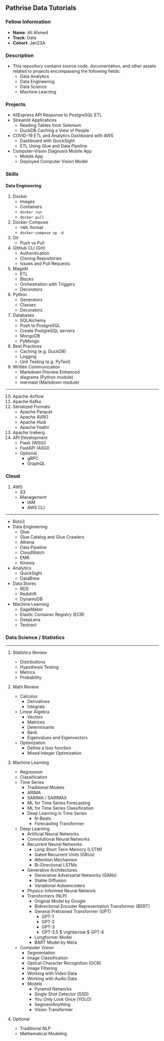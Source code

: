 ## Pathrise Data Tutorials

### Fellow Information

- **Name**: Ali Ahmed
- **Track**: Data
- **Cohort**: Jan23A

### Description

- This repository contains source code, documentation, and other assets related to projects encompassing the following fields:
  - Data Analytics
  - Data Engineering
  - Data Science
  - Machine Learning

### Projects

- AliExpress API Response to PostgreSQL ETL
- Streamlit Applications
  - Reading Tables from Selenium
  - DuckDB Caching a View of People
- COVID-19 ETL and Analytics Dashboard with AWS
  - Dashboard with QuickSight
  - ETL Using Glue and Data Pipeline
- Computer-Vision Diagnosis Mobile App
  - Mobile App
  - Deployed Computer Vision Model

### Skills

#### Data Engineering

1. Docker
   - Images
   - Containers
   - `docker run`
   - `docker pull`
2. Docker-Compose
   - `YAML` format
   - `docker-compose up -d`
3. Git
   - Push vs Pull
4. GitHub CLI (GH)
   - Authentication
   - Cloning Repositories
   - Issues and Pull Requests
5. MageAI
   - ETL
   - Blocks
   - Orchestration with Triggers
   - Decorators
6. Python
   - Generators
   - Classes
   - Decorators
7. Databases
   - SQLAlchemy
   - Push to PostgreSQL
   - Create PostgreSQL servers
   - MongoDB
   - PyMongo
8. Best Practices
   - Caching (e.g. DuckDB)
   - Logging
   - Unit Testing (e.g. PyTest)
9. Written Communication
   - Markdown Preview Enhanced
   - diagrams (Python module)
   - mermaid (Markdown module)

---

10. Apache Airflow
11. Apache Kafka
12. Serialized Formats
    - Apache Parquet
    - Apache AVRO
    - Apache Hudi
    - Apache Feathr
13. Apache Iceberg
14. API Development
    - Flask (WSGI)
    - FastAPI (ASGI)
    - Optional
      - gRPC
      - GraphQL

### Cloud

1. AWS
   - S3
   - Management
     - IAM
     - AWS CLI

---

- Boto3
- Data Engineering
  - Glue
  - Glue Catalog and Glue Crawlers
  - Athena
  - Data Pipeline
  - CloudWatch
  - EMR
  - Kinesis
- Analytics
  - QuickSight
  - DataBrew
- Data Stores
  - RDS
  - Redshift
  - DynamoDB
- Machine Learning
  - SageMaker
  - Elastic Container Registry (ECR)
  - DeepLens
  - Textract

### Data Science / Statistics

---

1. Statistics Review

   - Distributions
   - Hypothesis Testing
   - Metrics
   - Probability

2. Math Review

   - Calculus
     - Derivatives
     - Integrals
   - Linear Algebra
     - Vectors
     - Matrices
     - Determinants
     - Rank
     - Eigenvalues and Eigenvectors
   - Optimization
     - Define a loss function
     - Mixed Integer Optimization

3. Machine Learning
   - Regression
   - Classification
   - Time Series
     - Traditional Models
     - ARIMA
     - SARIMA / SARIMAX
     - ML for Time Series Forecasting
     - ML for Time Series Classification
     - Deep Learning in Time Series
       - N-Beats
       - Forecasting Transformer
   - Deep Learning
     - Artificial Neural Networks
     - Convolutional Neural Networks
     - Recurrent Neural Networks
       - Long Short Term Memory (LSTM)
       - Gated Recurrent Units (GRUs)
       - Attention Mechanism
       - Bi-Directional LSTMs
     - Generative Architectures
       - Generative Adversarial Networks (GANs)
       - Stable Diffusion
       - Variational Autoencoders
     - Physics-Informed Neural Network
     - Transformers (NLP)
       - Original Model by Google
       - Bidirectional Encoder Representation Transformer (BERT)
       - General Pretrained Transformer (GPT)
         - GPT-1
         - GPT-2
         - GPT-3
         - GPT-3.5 $ \rightarrow $ GPT-4
       - Longformer Model
       - BART Model by Meta
   - Computer Vision
     - Segmentation
     - Image Classification
     - Optical Character Recognition (OCR)
     - Image Filtering
     - Working with Video Data
     - Working with Audio Data
     - Models
       - Pyramid Networks
       - Single Shot Detector (SSD)
       - You Only Look Once (YOLO)
       - SegmentAnything
       - Vision Transformer
4. Optional
   - Traditional NLP
   - Mathematical Modeling
